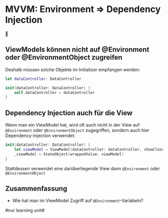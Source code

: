 # MVVM: Environment  =\> Dependency Injection
💉

## ViewModels können nicht auf @Environment oder @EnvironmentObject zugreifen

Deshalb müssen solche Objekte im Initializer empfangen werden:

```swift
let dataController: DataController

init(dataController: DataController) {
    self.dataController = dataController
}
```

## Dependency Injection auch für die View

Wenn man ein ViewModel hat, wird oft auch nicht in der View auf `@Environment` oder `@EnvironmentObject` zugegriffen, sondern auch hier Dependency-Injection verwendet:

```swift
init(dataController: DataController) {
    let viewModel = ViewModel(dataController: dataController, showClosedProjects: true)
    _viewModel = StateObject(wrappedValue: viewModel)
}
```

Stattdessen verwendet eine darüberliegende View dann `@Environment` oder `@EnvironmentObject`

## Zusammenfassung
- Wie hat man im ViewModel Zugriff auf `@Environment`-Variabeln?

#nur learning unit#